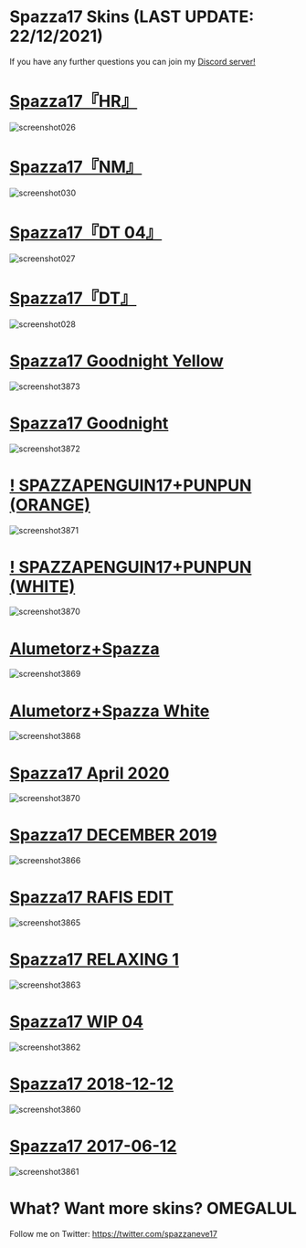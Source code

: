 # Spazza17 Skins (LAST UPDATE: 22/12/2021)

If you have any further questions you can join my [Discord server!](https://discord.gg/spazza17)

# [Spazza17『HR』](https://drive.google.com/file/d/13_lDIb9e4-dyHWHPoNrTFr_CiXgagKyW/view?usp=sharing)
![screenshot026](https://user-images.githubusercontent.com/71230537/147349519-149e0cf5-88e9-401b-a2c4-c6adfaa2e8f6.jpg)

# [Spazza17『NM』](https://drive.google.com/file/d/11ymxSI54FTlEnHK5xY-WgisjGIUDqK3K/view?usp=sharing)
![screenshot030](https://user-images.githubusercontent.com/71230537/147349532-205c611b-41db-41fd-8feb-f3f9fcf76b30.jpg)

# [Spazza17『DT 04』](https://drive.google.com/file/d/1BZOHC37yNahGTfsGw2YHYxDRpynXJo46/view?usp=sharing)
![screenshot027](https://user-images.githubusercontent.com/71230537/147349541-5413d241-7b83-4dc2-8590-07cc532655f7.jpg)

# [Spazza17『DT』](https://drive.google.com/file/d/1hD1qakpCKfKH7PkKN3KJgu9LdNaUgplF/view?usp=sharing)
![screenshot028](https://user-images.githubusercontent.com/71230537/147349548-1733ab92-cda2-4c05-b871-e92bfff6d090.jpg)

# [Spazza17 Goodnight Yellow](https://drive.google.com/file/d/1K81py7GRVoL74EEEU1sPv2VikSLlCT_P/view?usp=sharing)
![screenshot3873](https://user-images.githubusercontent.com/71230537/147349902-48bbd9ae-bef8-4ea6-9ce1-a96229317101.jpg)

# [Spazza17 Goodnight](https://drive.google.com/file/d/1bvjYfeWfGKKMhPfD9a5KjGY_xze9l62i/view?usp=sharing)
![screenshot3872](https://user-images.githubusercontent.com/71230537/147349893-28087bfe-19f5-4e36-8529-49d6acf09203.jpg)

# [! SPAZZAPENGUIN17+PUNPUN (ORANGE)](https://drive.google.com/file/d/1Gbx6JoYLbfDTEi04ceuQcFPC6-VPFLJT/view?usp=sharing)
![screenshot3871](https://user-images.githubusercontent.com/71230537/147349880-3e781842-4afa-41fb-bc01-4ea0d6dd1158.jpg)

# [! SPAZZAPENGUIN17+PUNPUN (WHITE)](https://drive.google.com/file/d/1V15ZmzTMhRMeEEHmtZENUVGMv-C0bQNW/view?usp=sharing)
![screenshot3870](https://user-images.githubusercontent.com/71230537/147349869-72831e04-a5f9-428c-a297-f16dec79e55b.jpg)

# [Alumetorz+Spazza](https://drive.google.com/file/d/1VWK4akJGfryBWGeWaSWYfsjrWfuz7QbN/view?usp=sharing)
![screenshot3869](https://user-images.githubusercontent.com/71230537/147349850-44ffb64b-5b68-4259-8c59-f37148a96b58.jpg)

# [Alumetorz+Spazza White](https://drive.google.com/file/d/1zJ_5D6n-eX3Zt_HIssUM5HQTowRMhTWL/view?usp=sharing)
![screenshot3868](https://user-images.githubusercontent.com/71230537/147349833-844d95ae-6c28-4744-809b-7bdfdc17fb84.jpg)

# [Spazza17 April 2020](https://drive.google.com/file/d/1siCABVtuvFPrOjFKNX6wpso6ecgPUHcV/view?usp=sharing)
![screenshot3870](https://user-images.githubusercontent.com/71230537/147349728-247efb92-5ecf-4bca-9235-a2febd6690a6.jpg)

# [Spazza17 DECEMBER 2019](https://drive.google.com/file/d/12Nn9lBgGgnEhSx5idz2jQHS5aRlD7KrM/view?usp=sharing)
![screenshot3866](https://user-images.githubusercontent.com/71230537/147349718-279dd3d6-35ee-4b47-aa9f-b286bd2416eb.jpg)

# [Spazza17 RAFIS EDIT](https://drive.google.com/file/d/1bE4aVQCrvi7_ORDZM93Rq9t-Cg3QyfPI/view?usp=sharing)
![screenshot3865](https://user-images.githubusercontent.com/71230537/147349697-754f9d80-b65a-4c1c-8d8f-05a9df568649.jpg)

# [Spazza17 RELAXING 1](https://drive.google.com/file/d/1JG-H1WWveRA_8IdrTdEmtNEhS6OkSDf-/view?usp=sharing)
![screenshot3863](https://user-images.githubusercontent.com/71230537/147349688-81b8cee2-91d5-4129-8fea-8fbb694bd456.jpg)

# [Spazza17 WIP 04](https://drive.google.com/file/d/1RAvvpYxAoD-px_PPY742hq9nDdFWsI6M/view?usp=sharing)
![screenshot3862](https://user-images.githubusercontent.com/71230537/147349671-e60de7c4-da29-41e8-a665-cf90a61b3147.jpg)

# [Spazza17 2018-12-12](https://drive.google.com/file/d/1V0tyj_WCgJ5iUTD9-Py_n76mvqE3yWts/view?usp=sharing)
![screenshot3860](https://user-images.githubusercontent.com/71230537/147349470-3405ff2b-42b3-4a6e-88e1-704febb802d7.jpg)

# [Spazza17 2017-06-12](https://drive.google.com/file/d/1qtzb9UpXjCEbmvji2IFSHxp_bNaEpTzl/view?usp=sharing)
![screenshot3861](https://user-images.githubusercontent.com/71230537/147349445-b43440c7-b5fc-4d91-a321-97edf2bdf248.jpg)

# What? Want more skins? OMEGALUL

Follow me on Twitter: https://twitter.com/spazzaneve17


